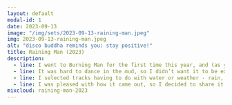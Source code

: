 ```yaml
---
layout: default
modal-id: 1
date: 2023-09-13
image: "/img/sets/2023-09-13-raining-man.jpeg"
img: 2023-09-13-raining-man.jpeg
alt: "disco buddha reminds you: stay positive!"
title: Raining Man (2023)
description:
  - line: I went to Burning Man for the first time this year, and (as you may know, since it was so well dramatized by our media) we were rained out. That was kind of a bummer, but, yanno, shit happens. I kinda wish I had brought my gear with me when I went, so that I could have put together this set on the playa, rather than later at home. But it's still entirely inspired by the unexpectedly wet desert weather.
  - line: It was hard to dance in the mud, so I didn’t want it to be explicitly dance heavy. But I wanted something light to break up the silence. This is the set I needed to hear.
  - line: I selected tracks having to do with water or weather - rain, rivers, flood, clouds, sun - either in the track title or performer's name. The especially fun part was that I had never played most of the tracks I ultimately used, tho they were in my library. In fact, only two tracks had preset cue points (Rain on Me, and Let the Sun Shine), which is frankly why I let the tracks run through to their ends so often. It genre hops wildly. It’s a very lazy mix, if I’m being completely honest. Even still, I think it communicates a lot of complex emotion. And I think it would have been well received by a bunch of unexpectedly wet desert party people.
  - line: I was pleased with how it came out, so I decided to share it.
mixcloud: raining-man-2023
---
```

